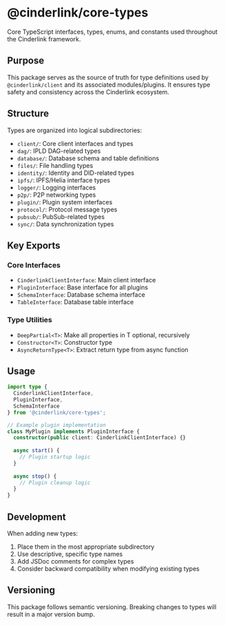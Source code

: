 # @cinderlink/core-types

Core TypeScript interfaces, types, enums, and constants used throughout the Cinderlink framework.

## Purpose

This package serves as the source of truth for type definitions used by `@cinderlink/client` and its associated modules/plugins. It ensures type safety and consistency across the Cinderlink ecosystem.

## Structure

Types are organized into logical subdirectories:

- `client/`: Core client interfaces and types
- `dag/`: IPLD DAG-related types
- `database/`: Database schema and table definitions
- `files/`: File handling types
- `identity/`: Identity and DID-related types
- `ipfs/`: IPFS/Helia interface types
- `logger/`: Logging interfaces
- `p2p/`: P2P networking types
- `plugin/`: Plugin system interfaces
- `protocol/`: Protocol message types
- `pubsub/`: PubSub-related types
- `sync/`: Data synchronization types

## Key Exports

### Core Interfaces

- `CinderlinkClientInterface`: Main client interface
- `PluginInterface`: Base interface for all plugins
- `SchemaInterface`: Database schema interface
- `TableInterface`: Database table interface

### Type Utilities

- `DeepPartial<T>`: Make all properties in T optional, recursively
- `Constructor<T>`: Constructor type
- `AsyncReturnType<T>`: Extract return type from async function

## Usage

```typescript
import type { 
  CinderlinkClientInterface,
  PluginInterface,
  SchemaInterface
} from '@cinderlink/core-types';

// Example plugin implementation
class MyPlugin implements PluginInterface {
  constructor(public client: CinderlinkClientInterface) {}
  
  async start() {
    // Plugin startup logic
  }
  
  async stop() {
    // Plugin cleanup logic
  }
}
```

## Development

When adding new types:

1. Place them in the most appropriate subdirectory
2. Use descriptive, specific type names
3. Add JSDoc comments for complex types
4. Consider backward compatibility when modifying existing types

## Versioning

This package follows semantic versioning. Breaking changes to types will result in a major version bump.
